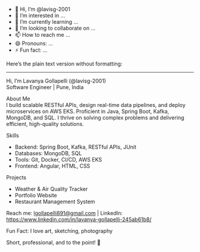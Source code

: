 - 👋 Hi, I’m @lavisg-2001
- 👀 I’m interested in ...
- 🌱 I’m currently learning ...
- 💞️ I’m looking to collaborate on ...
- 📫 How to reach me ...
- 😄 Pronouns: ...
- ⚡ Fun fact: ...

<!---
lavisg-2001/lavisg-2001 is a ✨ special ✨ repository because its `README.md` (this file) appears on your GitHub profile.
You can click the Preview link to take a look at your changes.
--->

Here’s the plain text version without formatting:

---

Hi, I’m Lavanya Gollapelli (@lavisg-2001)  
Software Engineer | Pune, India  

About Me  
I build scalable RESTful APIs, design real-time data pipelines, and deploy microservices on AWS EKS. Proficient in Java, Spring Boot, Kafka, MongoDB, and SQL. 
I thrive on solving complex problems and delivering efficient, high-quality solutions.  

Skills  
- Backend: Spring Boot, Kafka, RESTful APIs, JUnit  
- Databases: MongoDB, SQL  
- Tools: Git, Docker, CI/CD, AWS EKS  
- Frontend: Angular, HTML, CSS  

Projects  
- Weather & Air Quality Tracker
- Portfolio Website  
- Restaurant Management System

Reach me: lgollapelli891@gmail.com | LinkedIn: https://www.linkedin.com/in/lavanya-gollapelli-245ab61b8/

Fun Fact: I love art, sketching, photography 


Short, professional, and to the point! 🚀
